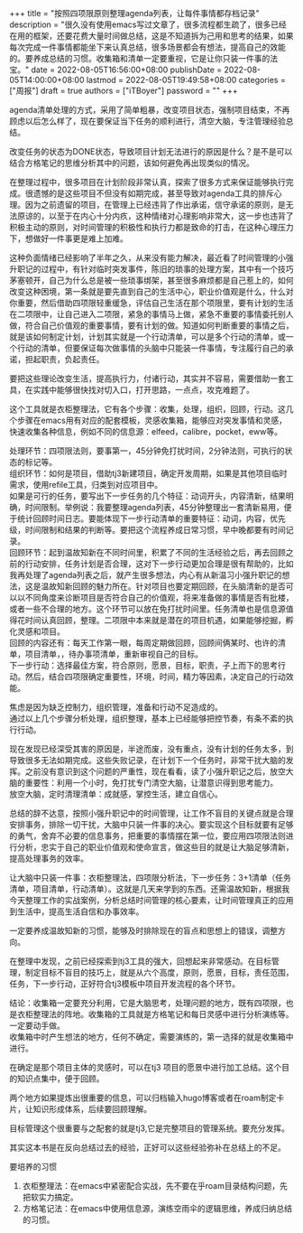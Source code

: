 +++
title = "按照四项限原则整理agenda列表，让每件事情都存档记录"
description = "很久没有使用emacs写过文章了，很多流程都生疏了，很多已经在用的框架，还要花费大量时间做总结，这是不知道拆为己用和思考的结果，如果每次完成一件事情都能坐下来认真总结，很多场景都会有想法，提高自己的效能的。要养成总结的习惯。收集箱和清单一定要重视，它是让你只装一件事的法宝。"
date = 2022-08-05T16:56:00+08:00
publishDate = 2022-08-05T14:00:00+08:00
lastmod = 2022-08-05T19:49:58+08:00
categories = ["周报"]
draft = true
authors = ["iTBoyer"]
password = ""
+++

agenda清单处理的方式，采用了简单粗暴，改变项目状态，强制项目结束，不再顾虑以后怎么样了，现在要保证当下任务的顺利进行，清空大脑，专注管理经验总结。 <br/>

改变任务的状态为DONE状态，导致项目计划无法进行的原因是什么？是不是可以结合方格笔记的思维分析其中的问题，该如何避免再出现类似的情况。 <br/>

在整理过程中，很多项目在计划阶段非常认真，探索了很多方式来保证能够执行完成。很遗憾的是这些项目不但没有如期完成，甚至导致对agenda工具的排斥心理。因为之前遗留的项目，在管理上已经违背了作出承诺，信守承诺的原则，是无法原谅的，以至于在内心十分内疚，这种情绪对心理影响非常大，这一步也违背了积极主动的原则，对时间管理的积极性和执行力都是致命的打击，在这种心理压力下，想做好一件事更是难上加难。 <br/>

这种负面情绪已经影响了半年之久，从来没有能力解决，最近看了时间管理的小强升职记的过程中，有针对临时突发事件，陈旧的琐事的处理方案，其中有一个技巧茅塞顿开，自己为什么总是被一些琐事绑架，甚至很多麻烦都是自己惹上的，如何改变这种困境，第一条就是要先直到自己的生活中心，职业价值观是什么，什么对你重要，然后借助四项限轻重缓急，评估自己生活在那个项限里，要有计划的生活在二项限中，让自己进入二项限，紧急的事情马上做，紧急不重要的事情委托别人做，符合自己价值观的重要事情，要有计划的做。知道如何判断重要的事情之后，就是该如何制定计划，计划其实就是一个行动清单，可以是多个行动的清单，或一个行动的清单，但要保证每次做事情的头脑中只能装一件事情，专注履行自己的承诺，担起职责，负起责任。 <br/>

要把这些理论改变生活，提高执行力，付诸行动，其实并不容易，需要借助一套工具，在实践中能够很快找对切入口，打开思路，一点点，攻克难题了。 <br/>

这个工具就是衣柜整理法，它有各个步骤：收集，处理，组织，回顾，行动。这几个步骤在emacs用有对应的配套模板，灵感收集箱，能够应对突发事情和灵感，快速收集各种信息，例如不同的信息源：elfeed，calibre，pocket，eww等。 <br/>

处理环节：四项限法则，要事第一，45分钟免打扰时间，2分钟法则，可执行的状态的标记等。 <br/>
组织环节：如何是项目，借助tj3新建项目，确定开发周期，如果是其他项目临时需求，使用refile工具，归类到对应项目中。 <br/>
如果是可行的任务，要写出下一步任务的几个特征：动词开头，内容清新，结果明确，时间限制。举例说：我要整理agenda列表，45分钟整理出一套清新易用，便于统计回顾时间日志。要能体现下一步行动清单的重要特征：动词，内容，优先级，时间限制和结果的判断等。要把这个流程养成日常习惯，早中晚都要有时间记录。 <br/>
回顾环节：起到温故知新在不同时间里，积累了不同的生活经验之后，再去回顾之前的行动安排，任务计划是否合理，这对下一步行动更加合理是很有帮助的，比如我再处理了agenda列表之后，就产生很多想法，内心有从新温习小强升职记的想法，这是温故知新回顾的魅力所在。针对项目也要定期回顾，在头脑清新的是否可以以不同角度来诊断项目是否符合自己的价值观，将来准备做的事情是否有批楼，或者一些不合理的地方。这个环节可以放在免打扰时间里。任务清单也是信息源值得花时间认真回顾，整理。二项限中本来就是潜在的项目机遇，如果能够挖掘，孵化灵感和项目。 <br/>
回顾的内容还有：每天工作第一眼，每周定期做回顾，回顾间俩某时、也许的清单，项目清单，，待办事项清单，重新审视自己的目标。 <br/>
下一步行动：选择最佳方案，符合原则，愿景，目标，职责，子上而下的思考行动。然后，结合四项限确定重要性，环境，时间，精力等因素，决定自己的行动效能。 <br/>

焦虑是因为缺乏控制力，组织管理，准备和行动不足造成的。 <br/>
通过以上几个步骤分析处理，组织整理，基本上已经能够把控节奏，有条不紊的执行行动。 <br/>

现在发现已经深受其害的原因是，半途而废，没有重点，没有计划的任务太多，到导致很多无法如期完成。这些失败记录，在计划下一个任务时，非常干扰大脑的发挥。之前没有意识到这个问题的严重性，现在看看，读了小强升职记之后，放空大脑的重要性：利用一个小时，免打扰专门清空大脑，让潜意识得到思考能力。 <br/>
放空大脑，定时清理清单：成就感，掌控生活，建立自信心。 <br/>

总结的辞不达意，按照小强升职记中的时间管理，让工作不盲目的关键点就是合理安排事务，排除一切干扰，大脑中只装一件事的决心。要实现这个目标就要有足够的勇气，舍弃不必要的信息事务，把重要的事情摆在第一位，要应用四项限法则进行分析，忠实于自己的职业价值观和使命宣言，做这些目的就是让大脑足够清新，提高处理事务的效率。 <br/>

让大脑中只装一件事：衣柜整理法，四项限分析法，下一步任务：3+1清单（任务清单，项目清单，行动清单）。这就是几天来学到的东西。还需温故知新，根据我今天整理工作的实战案例，分析总结时间管理的核心要素，让时间管理真正的应用到生活中，提高生活自信和办事效率。 <br/>

一定要养成温故知新的习惯，能够及时排除现在的盲点和思想上的错误，调整方向。 <br/>

在整理中发现，之前已经探索到tj3工具的强大，回想起来非常感动。在目标管理，制定目标不盲目的技巧上，就是从六个高度，原则，愿景，目标，责任范围，任务，下一步行动，正好符合tj3模板中项目开发流程的各个环节。 <br/>

结论：收集箱一定要充分利用，它是大脑思考，处理问题的地方，既有四项限，也是衣柜整理法的阵地。收集箱的工具就是方格笔记和每日灵感中进行分析演练等。一定要动手做。 <br/>
收集箱中时产生想法的地方，任何不确定，需要演练的，第一选择的就是收集箱中进行。 <br/>

在确定是那个项目主体的灵感时，可以在tj3 项目的愿景中进行加工总结。这个目的知识点集中，便于回顾。 <br/>

两个地方如果提炼出很重要的信息，可以归档输入hugo博客或者在roam制定卡片，让知识形成体系，后续要回顾理解。 <br/>

目标管理这个很重要与之配套的就是tj3,它是完整项目的管理系统。要充分发挥。 <br/>

其实这本书是在反向总结过去的经验，正好可以这些经验弥补在总结上的不足。 <br/>

要培养的习惯 <br/>

1.  衣柜整理法：在emacs中紧密配合实战，先不要在乎roam目录结构问题，先把软实力搞定。 <br/>
2.  方格笔记法：在emacs中使用信息源，演练空雨伞的逻辑思维，养成归纳总结的习惯。 <br/>
